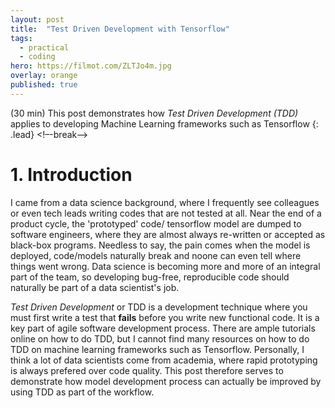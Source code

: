 ```yaml
---
layout: post
title:  "Test Driven Development with Tensorflow"
tags:
  - practical
  - coding
hero: https://filmot.com/ZLTJo4m.jpg
overlay: orange
published: true
---
```

(30 min) This post demonstrates how *Test Driven Development (TDD)* applies to
developing Machine Learning frameworks such as Tensorflow
{: .lead}
<!–-break-–>

# 1. Introduction
I came from a data science background, where I frequently see
colleagues or even tech leads writing codes that are not tested at all. Near
the end of a product cycle, the 'prototyped' code/ tensorflow model are dumped
to software engineers, where they are almost always re-written or accepted as
black-box programs. Needless to say, the pain comes when the model is deployed,
code/models naturally break and noone can even tell where things went wrong.
Data science is becoming more and more of an integral part of the team, so
developing bug-free, reproducible code should naturally be part of a data
scientist's job.

*Test Driven Development* or TDD is a development technique where you must
first write a test that **fails** before you write new functional code. It is a
key part of agile software development process. There are ample tutorials
online on how to do TDD, but I cannot find many resources on how to do TDD on
machine learning frameworks such as Tensorflow. Personally, I think a lot of
data scientists come from academia, where rapid prototyping is always prefered
over code quality. This post therefore serves to demonstrate how model
development process can actually be improved by using TDD as part of the
workflow.
